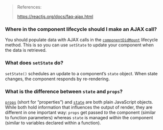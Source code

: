 > References:
>
> https://reactjs.org/docs/faq-ajax.html

### Where in the component lifecycle should I make an AJAX call? 

You should populate data with AJAX calls in the [`componentDidMount`](https://reactjs.org/docs/react-component.html#mounting) lifecycle method. This is so you can use `setState` to update your component when the data is retrieved.

### What does `setState` do? 

`setState()` schedules an update to a component’s `state` object. When state changes, the component responds by re-rendering.

### What is the difference between `state` and `props`? 

[`props`](https://reactjs.org/docs/components-and-props.html) (short for “properties”) and [`state`](https://reactjs.org/docs/state-and-lifecycle.html) are both plain JavaScript objects. While both hold information that  influences the output of render, they are different in one important  way: `props` get passed *to* the component (similar to function parameters) whereas `state` is managed *within* the component (similar to variables declared within a function).